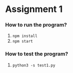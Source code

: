 # Assignment 1
### How to run the program?
1. `npm install`
2. `npm start`

### How to test the program?
1. `python3 -s test1.py`
